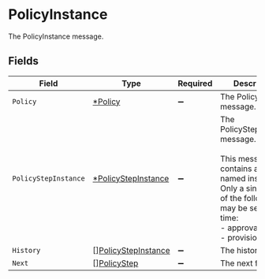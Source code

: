 # PolicyInstance

The PolicyInstance message.


## Fields

| Field                                                                                                                                                                      | Type                                                                                                                                                                       | Required                                                                                                                                                                   | Description                                                                                                                                                                |
| -------------------------------------------------------------------------------------------------------------------------------------------------------------------------- | -------------------------------------------------------------------------------------------------------------------------------------------------------------------------- | -------------------------------------------------------------------------------------------------------------------------------------------------------------------------- | -------------------------------------------------------------------------------------------------------------------------------------------------------------------------- |
| `Policy`                                                                                                                                                                   | [*Policy](../../models/shared/policy.md)                                                                                                                                   | :heavy_minus_sign:                                                                                                                                                         | The Policy message.                                                                                                                                                        |
| `PolicyStepInstance`                                                                                                                                                       | [*PolicyStepInstance](../../models/shared/policystepinstance.md)                                                                                                           | :heavy_minus_sign:                                                                                                                                                         | The PolicyStepInstance message.<br/><br/>This message contains a oneof named instance. Only a single field of the following list may be set at a time:<br/>  - approval<br/>  - provision<br/> |
| `History`                                                                                                                                                                  | [][PolicyStepInstance](../../models/shared/policystepinstance.md)                                                                                                          | :heavy_minus_sign:                                                                                                                                                         | The history field.                                                                                                                                                         |
| `Next`                                                                                                                                                                     | [][PolicyStep](../../models/shared/policystep.md)                                                                                                                          | :heavy_minus_sign:                                                                                                                                                         | The next field.                                                                                                                                                            |